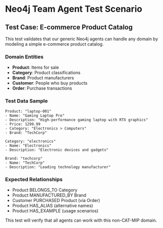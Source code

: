# Neo4j Team Agent Test Scenario

## Test Case: E-commerce Product Catalog

This test validates that our generic Neo4j agents can handle any domain by modeling a simple e-commerce product catalog.

### Domain Entities
- **Product**: Items for sale
- **Category**: Product classifications  
- **Brand**: Product manufacturers
- **Customer**: People who buy products
- **Order**: Purchase transactions

### Test Data Sample
```
Product: "laptop-001"
- Name: "Gaming Laptop Pro"
- Description: "High-performance gaming laptop with RTX graphics"
- Price: 1299.99
- Category: "Electronics > Computers"
- Brand: "TechCorp"

Category: "electronics"
- Name: "Electronics" 
- Description: "Electronic devices and gadgets"

Brand: "techcorp"
- Name: "TechCorp"
- Description: "Leading technology manufacturer"
```

### Expected Relationships
- Product BELONGS_TO Category
- Product MANUFACTURED_BY Brand
- Customer PURCHASED Product (via Order)
- Product HAS_ALIAS (alternative names)
- Product HAS_EXAMPLE (usage scenarios)

This test will verify that all agents can work with this non-CAT-MIP domain.